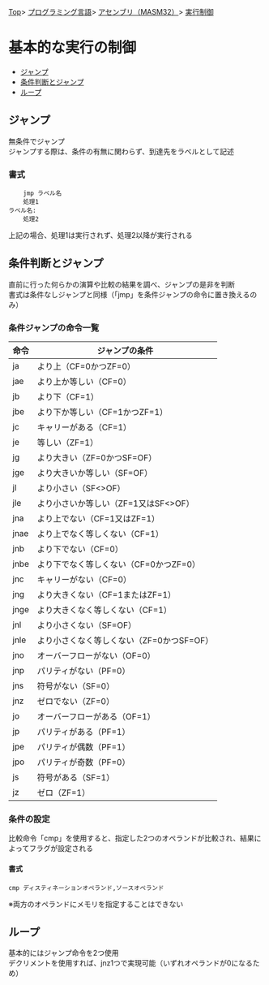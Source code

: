 [Top](../../../../index.md)\>
[プログラミング言語](../../../pgl.md)\>
[アセンブリ（MASM32）](../../language_0001.md)\>
[実行制御](../MASM32_0010.md)

# 基本的な実行の制御

+ [ジャンプ](#ジャンプ)
+ [条件判断とジャンプ](#条件判断とジャンプ)
+ [ループ](#ループ)

## ジャンプ

無条件でジャンプ  
ジャンプする際は、条件の有無に関わらず、到達先をラベルとして記述

### 書式

        jmp ラベル名
        処理1
    ラベル名:
        処理2

上記の場合、処理1は実行されず、処理2以降が実行される

## 条件判断とジャンプ

直前に行った何らかの演算や比較の結果を調べ、ジャンプの是非を判断  
書式は条件なしジャンプと同様（「jmp」を条件ジャンプの命令に置き換えるのみ）

### 条件ジャンプの命令一覧

|命令|ジャンプの条件|
----|----
|ja|より上（CF=0かつZF=0）|
|jae|より上か等しい（CF=0）|
|jb|より下（CF=1）|
|jbe|より下か等しい（CF=1かつZF=1）|
|jc|キャリーがある（CF=1）|
|je|等しい（ZF=1）|
|jg|より大きい（ZF=0かつSF=OF）|
|jge|より大きいか等しい（SF=OF）|
|jl|より小さい（SF<>OF）|
|jle|より小さいか等しい（ZF=1又はSF<>OF）|
|jna|より上でない（CF=1又はZF=1）|
|jnae|より上でなく等しくない（CF=1）|
|jnb|より下でない（CF=0）|
|jnbe|より下でなく等しくない（CF=0かつZF=0）|
|jnc|キャリーがない（CF=0）|
|jng|より大きくない（CF=1またはZF=1）|
|jnge|より大きくなく等しくない（CF=1）|
|jnl|より小さくない（SF=OF）|
|jnle|より小さくなく等しくない（ZF=0かつSF=OF）|
|jno|オーバーフローがない（OF=0）|
|jnp|パリティがない（PF=0）|
|jns|符号がない（SF=0）|
|jnz|ゼロでない（ZF=0）|
|jo|オーバーフローがある（OF=1）|
|jp|パリティがある（PF=1）|
|jpe|パリティが偶数（PF=1）|
|jpo|パリティが奇数（PF=0）|
|js|符号がある（SF=1）|
|jz|ゼロ（ZF=1）|

### 条件の設定

比較命令「cmp」を使用すると、指定した2つのオペランドが比較され、結果によってフラグが設定される

#### 書式

```cmp ディスティネーションオペランド,ソースオペランド```

※両方のオペランドにメモリを指定することはできない

## ループ

基本的にはジャンプ命令を2つ使用  
デクリメントを使用すれば、jnz1つで実現可能（いずれオペランドが0になるため）
